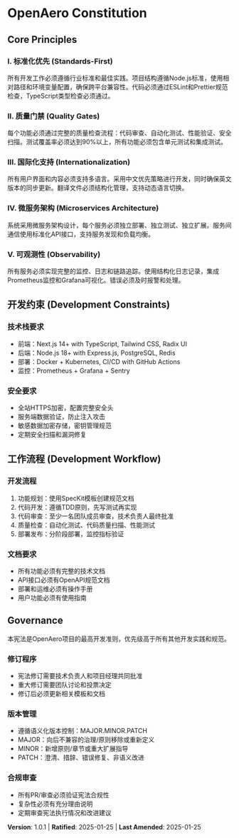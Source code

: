 <!--
Sync Impact Report:
Version change: 1.0.0 → 1.0.1
Modified principles: None - constitution already complete
Added sections: None
Removed sections: None
Templates requiring updates: ✅ all templates validated and consistent
Follow-up TODOs: None - constitution is fully compliant with SpecKit standards
-->

# OpenAero Constitution

## Core Principles

### I. 标准化优先 (Standards-First)
所有开发工作必须遵循行业标准和最佳实践。项目结构遵循Node.js标准，使用相对路径和环境变量配置，确保跨平台兼容性。代码必须通过ESLint和Prettier规范检查，TypeScript类型检查必须通过。

### II. 质量门禁 (Quality Gates)
每个功能必须通过完整的质量检查流程：代码审查、自动化测试、性能验证、安全扫描。测试覆盖率必须达到90%以上，所有功能必须包含单元测试和集成测试。

### III. 国际化支持 (Internationalization)
所有用户界面和内容必须支持多语言。采用中文优先策略进行开发，同时确保英文版本的同步更新。翻译文件必须结构化管理，支持动态语言切换。

### IV. 微服务架构 (Microservices Architecture)
系统采用微服务架构设计，每个服务必须独立部署、独立测试、独立扩展。服务间通信使用标准化API接口，支持服务发现和负载均衡。

### V. 可观测性 (Observability)
所有服务必须实现完整的监控、日志和链路追踪。使用结构化日志记录，集成Prometheus监控和Grafana可视化。错误必须及时报警和处理。

## 开发约束 (Development Constraints)

### 技术栈要求
- 前端：Next.js 14+ with TypeScript, Tailwind CSS, Radix UI
- 后端：Node.js 18+ with Express.js, PostgreSQL, Redis
- 部署：Docker + Kubernetes, CI/CD with GitHub Actions
- 监控：Prometheus + Grafana + Sentry

### 安全要求
- 全站HTTPS加密，配置完整安全头
- 服务端数据验证，防止注入攻击
- 敏感数据加密存储，密钥管理规范
- 定期安全扫描和漏洞修复

## 工作流程 (Development Workflow)

### 开发流程
1. 功能规划：使用SpecKit模板创建规范文档
2. 代码开发：遵循TDD原则，先写测试再实现
3. 代码审查：至少一名团队成员审查，技术负责人最终批准
4. 质量检查：自动化测试、代码质量扫描、性能测试
5. 部署发布：分阶段部署，监控指标验证

### 文档要求
- 所有功能必须有完整的技术文档
- API接口必须有OpenAPI规范文档
- 部署和运维必须有操作手册
- 用户功能必须有使用指南

## Governance

本宪法是OpenAero项目的最高开发准则，优先级高于所有其他开发实践和规范。

### 修订程序
- 宪法修订需要技术负责人和项目经理共同批准
- 重大修订需要团队讨论和投票决定
- 修订后必须更新相关模板和文档

### 版本管理
- 遵循语义化版本控制：MAJOR.MINOR.PATCH
- MAJOR：向后不兼容的治理/原则移除或重新定义
- MINOR：新增原则/章节或重大扩展指导
- PATCH：澄清、措辞、错误修复、非语义改进

### 合规审查
- 所有PR/审查必须验证宪法合规性
- 复杂性必须有充分理由说明
- 定期审查宪法执行情况和改进建议

**Version**: 1.0.1 | **Ratified**: 2025-01-25 | **Last Amended**: 2025-01-25
